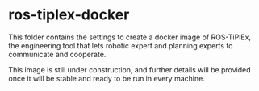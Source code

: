 # ros-tiplex-docker
This folder contains the settings to create a docker image of ROS-TiPlEx, 
the engineering tool that lets robotic expert and planning experts to communicate and cooperate.


This image is still under construction, and further details will be provided once it will be stable and ready to be run in every machine.
